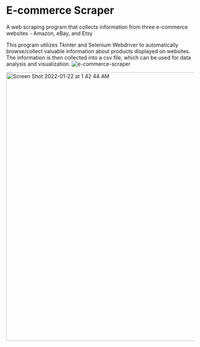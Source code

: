 # E-commerce Scraper
A web scraping program that collects information from three e-commerce websites - Amazon, eBay, and Etsy

This program utilizes Tkinter and Selenium Webdriver to automatically browse/collect valuable information about products
displayed on websites. The information is then collected into a csv file, which can be used for data analysis and
visualization.
![e-commerce-scraper](https://user-images.githubusercontent.com/59897342/150569093-c694a95a-126f-4fba-b66c-23e12a62f07f.gif)


<img width="720" alt="Screen Shot 2022-01-22 at 1 42 44 AM" src="https://user-images.githubusercontent.com/59897342/150567699-469bc5be-afd2-4c8d-aaee-dbd33ee72bea.png">
